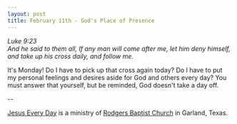 ```yaml
---
layout: post
title: February 11th - God's Place of Presence
---
```


_Luke 9:23  
And he said to them all, If any man will come after me, let him deny
himself, and take up his cross daily, and follow me._

It's Monday! Do I have to pick up that cross again today? Do I have
to put my personal feelings and desires aside for God and others every
day? You must answer that yourself, but be reminded, God doesn't take
a day off.

 --

<a href=http://jesuseveryday.net>Jesus Every Day</a> is a ministry of <a href=http://rodgersbaptist.net>Rodgers Baptist Church</a> in Garland, Texas.
